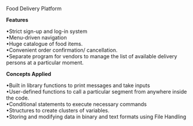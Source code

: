 Food Delivery Platform

**Features**

•Strict sign-up and log-in system <br/>
•Menu-driven navigation <br/>
•Huge catalogue of food items.<br/>
•Convenient order confirmation/ cancellation.<br/>
•Separate program for vendors to manage the list of available delivery persons at a particular moment.<br/>


**Concepts Applied**

•Built in library functions to print messages and take inputs <br/>
•User-defined functions to call a particular segment from anywhere inside the code.<br/>
•Conditional statements to execute necessary commands <br/>
•Structures to create clusters of variables.<br/>
•Storing and modifying data in binary and text formats using File Handling










